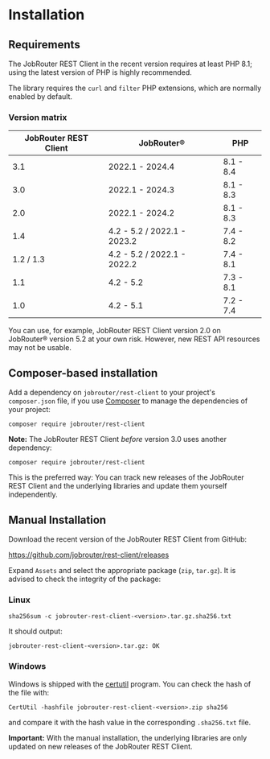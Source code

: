 # Installation

## Requirements

The JobRouter REST Client in the recent version requires at least PHP 8.1;
using the latest version of PHP is highly recommended.

The library requires the `curl` and `filter` PHP extensions, which are normally
enabled by default.

### Version matrix

| JobRouter REST Client | JobRouter®                  | PHP       |
|-----------------------|-----------------------------|-----------|
| 3.1                   | 2022.1 - 2024.4             | 8.1 - 8.4 |
| 3.0                   | 2022.1 - 2024.3             | 8.1 - 8.3 |
| 2.0                   | 2022.1 - 2024.2             | 8.1 - 8.3 |
| 1.4                   | 4.2 - 5.2 / 2022.1 - 2023.2 | 7.4 - 8.2 |
| 1.2 / 1.3             | 4.2 - 5.2 / 2022.1 - 2022.2 | 7.4 - 8.1 |
| 1.1                   | 4.2 - 5.2                   | 7.3 - 8.1 |
| 1.0                   | 4.2 - 5.1                   | 7.2 - 7.4 |

You can use, for example, JobRouter REST Client version 2.0 on JobRouter® version
5.2 at your own risk. However, new REST API resources may not be usable.


## Composer-based installation

Add a dependency on `jobrouter/rest-client` to your project's
`composer.json` file, if you use [Composer](https://getcomposer.org/) to
manage the dependencies of your project:

```shell
composer require jobrouter/rest-client
```

**Note:** The JobRouter REST Client *before* version 3.0 uses another dependency:

```shell
composer require jobrouter/rest-client
```

This is the preferred way: You can track new releases of the JobRouter REST Client
and the underlying libraries and update them yourself independently.


## Manual Installation

Download the recent version of the JobRouter REST Client from GitHub:

https://github.com/jobrouter/rest-client/releases

Expand `Assets` and select the appropriate package (`zip`, `tar.gz`).
It is advised to check the integrity of the package:

### Linux

```shell
sha256sum -c jobrouter-rest-client-<version>.tar.gz.sha256.txt
```

It should output:

```text
jobrouter-rest-client-<version>.tar.gz: OK
```


### Windows

Windows is shipped with the
[certutil](https://docs.microsoft.com/en-us/windows-server/administration/windows-commands/certutil)
program. You can check the hash of the file with:

```shell
CertUtil -hashfile jobrouter-rest-client-<version>.zip sha256
```

and compare it with the hash value in the corresponding
`.sha256.txt` file.

**Important:**
With the manual installation, the underlying libraries are only updated on new
releases of the JobRouter REST Client.
